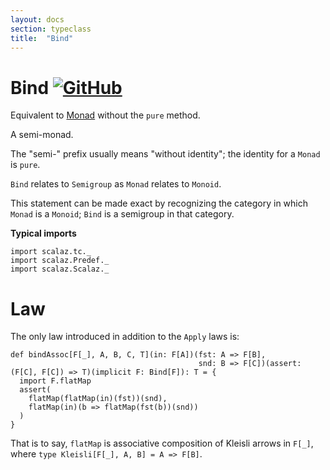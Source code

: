 ```yaml
---
layout: docs
section: typeclass
title:  "Bind"
---
```


# Bind [![GitHub](../img/github.png)](https://github.com/scalaz/scalaz/blob/series/8.0.x/base/shared/src/main/scala/scalaz/tc/bind.scala)

Equivalent to [Monad](./Monad.html) without the `pure` method.

A semi-monad.

The "semi-" prefix usually means "without identity";
the identity for a `Monad` is `pure`.

`Bind` relates to `Semigroup` as `Monad` relates to `Monoid`.

This statement can be made exact by recognizing the category in which `Monad`
is a `Monoid`; `Bind` is a semigroup in that category.

**Typical imports**

```tut:silent
import scalaz.tc._
import scalaz.Predef._
import scalaz.Scalaz._
```

# Law

The only law introduced in addition to the `Apply` laws is:

```tut
def bindAssoc[F[_], A, B, C, T](in: F[A])(fst: A => F[B],
                                          snd: B => F[C])(assert: (F[C], F[C]) => T)(implicit F: Bind[F]): T = {
  import F.flatMap
  assert(
    flatMap(flatMap(in)(fst))(snd),
    flatMap(in)(b => flatMap(fst(b))(snd))
  )
}
```

That is to say, `flatMap` is associative composition of Kleisli arrows in `F[_]`,
where `type Kleisli[F[_], A, B] = A => F[B]`.
